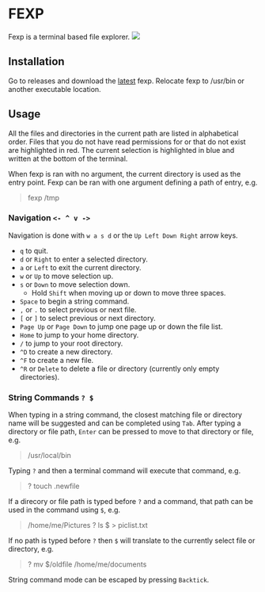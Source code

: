 # FEXP
Fexp is a terminal based file explorer.
![](https://i.imgur.com/P2Okwqo.png)
## Installation
Go to releases and download the [latest](https://github.com/Serj-0/fexp/releases/tag/v0.3.2) fexp. Relocate fexp to /usr/bin or another executable location.
## Usage
All the files and directories in the current path are listed in alphabetical order. Files that you do not have read permissions for or that do not exist are highlighted in red. The current selection is highlighted in blue and written at the bottom of the terminal.

When fexp is ran with no argument, the current directory is used as the entry point. Fexp can be ran with one argument defining a path of entry, e.g.
> fexp /tmp


### Navigation `<- ^ v ->`
Navigation is done with `w a s d` or the `Up Left Down Right` arrow keys.

- `q` to quit.
- `d` or `Right` to enter a selected directory.
- `a` or `Left` to exit the current directory.
- `w` or `Up` to move selection up.
- `s` or `Down` to move selection down.
  - Hold `Shift` when moving up or down to move three spaces.
- `Space` to begin a string command.
- `,` or `.` to select previous or next file.
- `[` or `]` to select previous or next directory.
- `Page Up` or `Page Down` to jump one page up or down the file list.
- `Home` to jump to your home directory.
- `/` to jump to your root directory.
- `^D` to create a new directory.
- `^F` to create a new file.
- `^R` or `Delete` to delete a file or directory (currently only empty directories).

### String Commands `? $`
When typing in a string command, the closest matching file or directory name will be suggested and can be completed using `Tab`.
 After typing a directory or file path, `Enter` can be pressed to move to that directory or file, e.g.
> /usr/local/bin

Typing `?` and then a terminal command will execute that command, e.g.
> ? touch .newfile

If a direcory or file path is typed before `?` and a command, that path can be used in the command using `$`, e.g.
> /home/me/Pictures ? ls $ > piclist.txt

If no path is typed before `?` then `$` will translate to the currently select file or directory, e.g.
> ? mv $/oldfile /home/me/documents

String command mode can be escaped by pressing `Backtick`.

